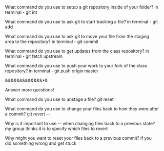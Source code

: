 What command do you use to setup a git repository inside of your folder? in terminal - git int

What command do you use to ask git to start tracking a file? in terminal - git add

What command do you use to ask git to move your file from the staging area to the repository? in terminal - git commit

What command do you use to get updates from the class repository? in terminal - git fetch upstream

What command do you use to push your work to your fork of the class repository? in terminal - git push origin master


&*&*&*&*&*&*&*&*&*&*&*&*&*&

Answer more questions!

What command do you use to unstage a file? git reset

What command do you use to change your files back to how they were after a commit? git revert --

Why is it important to use -- when changing files back to a previous state? my group thinks it is to specify which files to revert

Why might you want to reset your files back to a previous commit? if you did something wrong and get stuck

